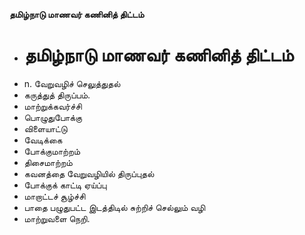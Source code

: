 **தமிழ்நாடு மாணவர் கணினித் திட்டம்**
- # தமிழ்நாடு மாணவர் கணினித் திட்டம்
- n. வேறுவழிச் செலுத்துதல்
- கருத்துத் திருப்பம்.
- மாற்றுக்கவர்ச்சி
- பொழுதுபோக்கு
- விளையாட்டு
- வேடிக்கை
- போக்குமாற்றம்
- திசைமாற்றம்
- கவனத்தை வேறுவழியில் திருப்புதல்
- போக்குக் காட்டி ஏய்ப்பு
- மாறாட்டச் சூழ்ச்சி
- பாதை பழுதுபட்ட இடத்திடில் சுற்றிச் செல்லும் வழி
- மாற்றுவளை நெறி.

